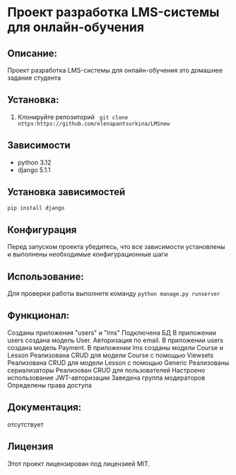 # Проект разработка LMS-системы для онлайн-обучения


## Описание:
Проект разработка LMS-системы для онлайн-обучения это домашнее задание студента


## Установка:
1. Клонируйте репозиторий 
``` git clone nttps:https://github.com/elenapantsurkina/LMSnew```


## Зависимости
- python 3.12
- django 5.1.1


## Установка зависимостей
```pip install django```


## Конфигурация
Перед запуском проекта убедитесь, что все зависимости установлены и выполнены необходимые конфигурационные шаги


## Использование:
Для проверки работы выполните команду `python manage.py runserver`


## Функционал:
Созданы приложения "users" и "lms"
Подключена БД
В приложении users создана модель User. Авторизация по email.
В приложении users создана модель Payment.
В приложении lms созданы модели Course и Lesson
Реализована CRUD для модели Course с помощью Viewsets
Реализована CRUD для модели Lesson с помощью Generic
Реализованы сериализаторы
Реализован CRUD для пользователей
Настроено использование JWT-авторизации
Заведена группа модераторов
Определены права доступа






## Документация:
отсутствует


## Лицензия 
Этот проект лицензирован под лицензией MIT. 